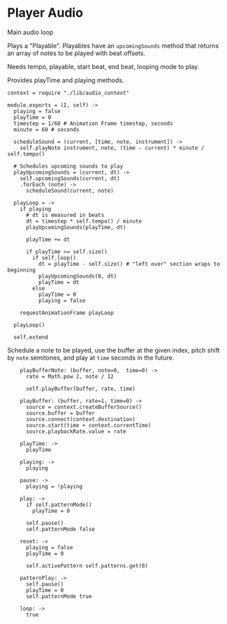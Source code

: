 Player Audio
============

Main audio loop

Plays a "Playable". Playables have an `upcomingSounds` method that returns an
array of notes to be played with beat offsets.

Needs tempo, playable, start beat, end beat, looping mode to play.

Provides playTime and playing methods.

    context = require "./lib/audio_context"

    module.exports = (I, self) ->
      playing = false
      playTime = 0
      timestep = 1/60 # Animation Frame timestep, seconds
      minute = 60 # seconds
      
      scheduleSound = (current, [time, note, instrument]) ->
        self.playNote instrument, note, (time - current) * minute / self.tempo()

      # Schedules upcoming sounds to play
      playUpcomingSounds = (current, dt) ->
        self.upcomingSounds(current, dt)
        .forEach (note) ->
          scheduleSound(current, note)

      playLoop = ->
        if playing
          # dt is measured in beats
          dt = timestep * self.tempo() / minute
          playUpcomingSounds(playTime, dt)

          playTime += dt

          if playTime >= self.size()
            if self.loop()
              dt = playTime - self.size() # "left over" section wraps to beginning
              playUpcomingSounds(0, dt)
              playTime = dt
            else
              playTime = 0
              playing = false

        requestAnimationFrame playLoop

      playLoop()

      self.extend

Schedule a note to be played, use the buffer at the given index, pitch shift by
`note` semitones, and play at `time` seconds in the future.

        playBufferNote: (buffer, note=0,  time=0) ->
          rate = Math.pow 2, note / 12

          self.playBuffer(buffer, rate, time)

        playBuffer: (buffer, rate=1, time=0) ->
          source = context.createBufferSource()
          source.buffer = buffer
          source.connect(context.destination)
          source.start(time + context.currentTime)
          source.playbackRate.value = rate

        playTime: ->
          playTime

        playing: ->
          playing

        pause: ->
          playing = !playing

        play: ->
          if self.patternMode()
            playTime = 0

          self.pause()
          self.patternMode false

        reset: ->
          playing = false
          playTime = 0
          
          self.activePattern self.patterns.get(0)

        patternPlay: ->
          self.pause()
          playTime = 0
          self.patternMode true

        loop: ->
          true
